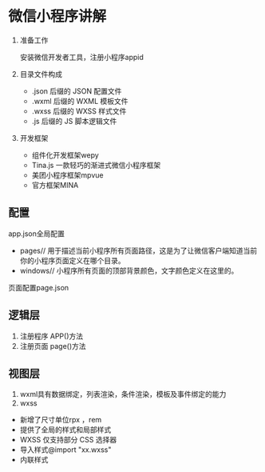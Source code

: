 # 微信小程序讲解
1. 准备工作

    安装微信开发者工具，注册小程序appid

1. 目录文件构成
    * .json 后缀的 JSON 配置文件
    * .wxml 后缀的 WXML 模板文件
    * .wxss 后缀的 WXSS 样式文件
    * .js 后缀的 JS 脚本逻辑文件


1. 开发框架
    * 组件化开发框架wepy
    * Tina.js 一款轻巧的渐进式微信小程序框架
    * 美团小程序框架mpvue
    * 官方框架MINA

## 配置
app.json全局配置
* pages// 用于描述当前小程序所有页面路径，这是为了让微信客户端知道当前你的小程序页面定义在哪个目录。
* windows// 小程序所有页面的顶部背景颜色，文字颜色定义在这里的。

页面配置page.json

## 逻辑层
1. 注册程序  APP()方法
1. 注册页面 page()方法

## 视图层
1. wxml具有数据绑定，列表渲染，条件渲染，模板及事件绑定的能力
1. wxss  
* 新增了尺寸单位rpx ，rem   
* 提供了全局的样式和局部样式
* WXSS 仅支持部分 CSS 选择器
* 导入样式@import "xx.wxss"
* 内联样式
